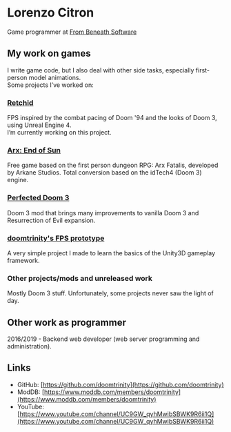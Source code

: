 # Lorenzo Citron

Game programmer at [From Beneath Software](https://www.from-beneath-software.com/)

## My work on games
I write game code, but I also deal with other side tasks, especially first-person model animations.  
Some projects I’ve worked on:

### [Retchid](https://store.steampowered.com/app/1419060/Retchid/)
FPS inspired by the combat pacing of Doom '94 and the looks of Doom 3, using Unreal Engine 4.  
I’m currently working on this project.

### [Arx: End of Sun](https://www.moddb.com/mods/arx-end-of-sun)
Free game based on the first person dungeon RPG: Arx Fatalis, developed by Arkane Studios. Total conversion based on the idTech4 (Doom 3) engine.

### [Perfected Doom 3](https://www.moddb.com/mods/perfected-doom-3-version-500)
Doom 3 mod that brings many improvements to vanilla Doom 3 and Resurrection of Evil expansion.

### [doomtrinity's FPS prototype](https://www.youtube.com/watch?v=bkWZRlPL54c)
A very simple project I made to learn the basics of the Unity3D gameplay framework.

### Other projects/mods and unreleased work
Mostly Doom 3 stuff. Unfortunately, some projects never saw the light of day.

## Other work as programmer
2016/2019 - Backend web developer (web server programming and administration).

## Links
- GitHub: [https://github.com/doomtrinity](https://github.com/doomtrinity)  
- ModDB: [https://www.moddb.com/members/doomtrinity](https://www.moddb.com/members/doomtrinity)  
- YouTube: [https://www.youtube.com/channel/UC9GW_qyhMwibSBWK9R6ii1Q](https://www.youtube.com/channel/UC9GW_qyhMwibSBWK9R6ii1Q)  
